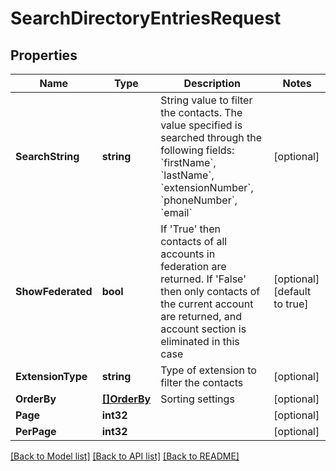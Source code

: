 # SearchDirectoryEntriesRequest

## Properties

Name | Type | Description | Notes
------------ | ------------- | ------------- | -------------
**SearchString** | **string** | String value to filter the contacts. The value specified is searched through the following fields: &#x60;firstName&#x60;, &#x60;lastName&#x60;, &#x60;extensionNumber&#x60;, &#x60;phoneNumber&#x60;, &#x60;email&#x60; | [optional] 
**ShowFederated** | **bool** | If &#39;True&#39; then contacts of all accounts in federation are returned. If &#39;False&#39; then only contacts of the current account are returned, and account section is eliminated in this case | [optional] [default to true]
**ExtensionType** | **string** | Type of extension to filter the contacts | [optional] 
**OrderBy** | [**[]OrderBy**](OrderBy.md) | Sorting settings | [optional] 
**Page** | **int32** |  | [optional] 
**PerPage** | **int32** |  | [optional] 

[[Back to Model list]](../README.md#documentation-for-models) [[Back to API list]](../README.md#documentation-for-api-endpoints) [[Back to README]](../README.md)


